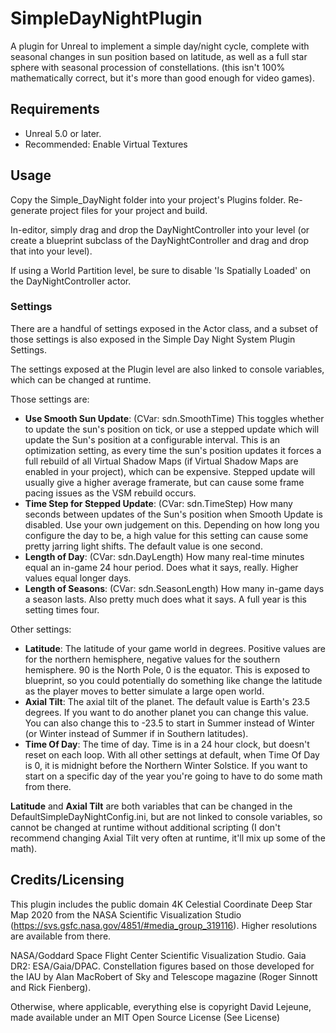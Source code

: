 # SimpleDayNightPlugin
A plugin for Unreal to implement a simple day/night cycle, complete with seasonal changes in sun position based on latitude, as well as a full star sphere with seasonal procession of constellations.
(this isn't 100% mathematically correct, but it's more than good enough for video games).

## Requirements
- Unreal 5.0 or later.
- Recommended: Enable Virtual Textures

## Usage
Copy the Simple_DayNight folder into your project's Plugins folder. Re-generate project files for your project and build.

In-editor, simply drag and drop the DayNightController into your level (or create a blueprint subclass of the DayNightController and drag and drop that into your level).

If using a World Partition level, be sure to disable 'Is Spatially Loaded' on the DayNightController actor.

### Settings

There are a handful of settings exposed in the Actor class, and a subset of those settings is also exposed in the Simple Day Night System Plugin Settings.

The settings exposed at the Plugin level are also linked to console variables, which can be changed at runtime.

Those settings are:
- __Use Smooth Sun Update__: (CVar: sdn.SmoothTime) This toggles whether to update the sun's position on tick, or use a stepped update which will update the Sun's position at a configurable interval. This is an optimization setting, as every time the sun's position updates it forces a full rebuild of all Virtual Shadow Maps (if Virtual Shadow Maps are enabled in your project), which can be expensive. Stepped update will usually give a higher average framerate, but can cause some frame pacing issues as the VSM rebuild occurs.
- __Time Step for Stepped Update__: (CVar: sdn.TimeStep) How many seconds between updates of the Sun's position when Smooth Update is disabled. Use your own judgement on this. Depending on how long you configure the day to be, a high value for this setting can cause some pretty jarring light shifts. The default value is one second.
- __Length of Day__: (CVar: sdn.DayLength) How many real-time minutes equal an in-game 24 hour period. Does what it says, really. Higher values equal longer days.
- __Length of Seasons__: (CVar: sdn.SeasonLength) How many in-game days a season lasts. Also pretty much does what it says. A full year is this setting times four.

Other settings:
- __Latitude__: The latitude of your game world in degrees. Positive values are for the northern hemisphere, negative values for the southern hemisphere. 90 is the North Pole, 0 is the equator. This is exposed to blueprint, so you could potentially do something like change the latitude as the player moves to better simulate a large open world.
- __Axial Tilt__: The axial tilt of the planet. The default value is Earth's 23.5 degrees. If you want to do another planet you can change this value. You can also change this to -23.5 to start in Summer instead of Winter (or Winter instead of Summer if in Southern latitudes).
- __Time Of Day__: The time of day. Time is in a 24 hour clock, but doesn't reset on each loop. With all other settings at default, when Time Of Day is 0, it is midnight before the Northern Winter Solstice. If you want to start on a specific day of the year you're going to have to do some math from there.

__Latitude__ and __Axial Tilt__ are both variables that can be changed in the DefaultSimpleDayNightConfig.ini, but are not linked to console variables, so cannot be changed at runtime without additional scripting (I don't recommend changing Axial Tilt very often at runtime, it'll mix up some of the math).

## Credits/Licensing
This plugin includes the public domain 4K Celestial Coordinate Deep Star Map 2020 from the NASA Scientific Visualization Studio (https://svs.gsfc.nasa.gov/4851/#media_group_319116). Higher resolutions are available from there. 

NASA/Goddard Space Flight Center Scientific Visualization Studio. Gaia DR2: ESA/Gaia/DPAC. Constellation figures based on those developed for the IAU by Alan MacRobert of Sky and Telescope magazine (Roger Sinnott and Rick Fienberg).

Otherwise, where applicable, everything else is copyright David Lejeune, made available under an MIT Open Source License (See License)

